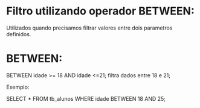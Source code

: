 # Filtro utilizando operador BETWEEN:

Utilizados quando precisamos filtrar valores entre dois parametros definidos.


# BETWEEN:

BETWEEN idade >= 18 AND idade <=21;
filtra dados entre 18 e 21;

Exemplo:

SELECT * FROM tb_alunos WHERE idade BETWEEN 18 AND 25;